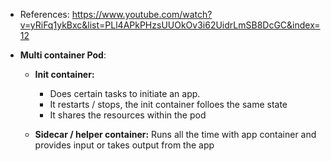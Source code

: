- References: https://www.youtube.com/watch?v=yRiFq1ykBxc&list=PLl4APkPHzsUUOkOv3i62UidrLmSB8DcGC&index=12

- **Multi container Pod**:
  - **Init container:**
    - Does certain tasks to initiate an app.
    - It restarts / stops, the init container folloes the same state
    - It shares the resources within the pod

  - **Sidecar / helper container:** Runs all the time with app container and provides input or takes output from the app

